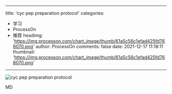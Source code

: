 
---
title: 'cyc pep preparation protocol'
categories: 
 - 学习
 - ProcessOn
 - 推荐
headimg: 'https://img.processon.com/chart_image/thumb/61a5c56c1efad425fd768070.png'
author: ProcessOn
comments: false
date: 2021-12-17 11:18:11
thumbnail: 'https://img.processon.com/chart_image/thumb/61a5c56c1efad425fd768070.png'
---

<div>   
<img class="thumb" alt="cyc pep preparation protocol" src="https://img.processon.com/chart_image/thumb/61a5c56c1efad425fd768070.png" referrerpolicy="no-referrer">
<p>MD </p>  
</div>
            